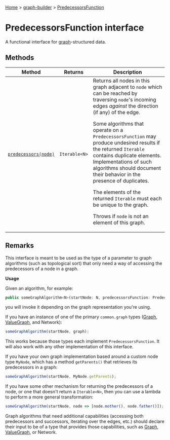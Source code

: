 [Home](./index) &gt; [graph-builder](./graph-builder.md) &gt; [PredecessorsFunction](./graph-builder.predecessorsfunction.md)

# PredecessorsFunction interface

A functional interface for <a href="https://en.wikipedia.org/wiki/Graph_(discrete_mathematics)">graph</a>-structured data.

## Methods

|  Method | Returns | Description |
|  --- | --- | --- |
|  [`predecessors(node)`](./graph-builder.predecessorsfunction.predecessors.md) | `Iterable<N>` | Returns all nodes in this graph adjacent to `node` which can be reached by traversing `node`<!-- -->'s incoming edges <i>against</i> the direction (if any) of the edge.<p/>Some algorithms that operate on a `PredecessorsFunction` may produce undesired results if the returned `Iterable` contains duplicate elements. Implementations of such algorithms should document their behavior in the presence of duplicates.<p/>The elements of the returned `Iterable` must each be unique to the graph.<p/>Throws if `node` is not an element of this graph. |

## Remarks

This interface is meant to be used as the type of a parameter to graph algorithms (such as topological sort) that only need a way of accessing the predecessors of a node in a graph.

<b>Usage</b>

Given an algorithm, for example:
```javascript
public someGraphAlgorithm<N>(startNode: N, predecessorsFunction: PredecessorsFunction<N>);

```
you will invoke it depending on the graph representation you're using.

If you have an instance of one of the primary `common.graph` types ([Graph](./graph-builder.graph.md)<!-- -->, [ValueGraph](./graph-builder.valuegraph.md)<!-- -->, and Network<!-- -->):
```javascript
someGraphAlgorithm(startNode, graph);

```
This works because those types each implement `PredecessorsFunction`<!-- -->. It will also work with any other implementation of this interface.

If you have your own graph implementation based around a custom node type `MyNode`<!-- -->, which has a method `getParents()` that retrieves its predecessors in a graph:
```javascript
someGraphAlgorithm(startNode, MyNode.getParents);

```
If you have some other mechanism for returning the predecessors of a node, or one that doesn't return a `Iterable<N>`<!-- -->, then you can use a lambda to perform a more general transformation:
```javascript
someGraphAlgorithm(startNode, node => [node.mother(), node.father()]);

```
Graph algorithms that need additional capabilities (accessing both predecessors and successors, iterating over the edges, etc.) should declare their input to be of a type that provides those capabilities, such as [Graph](./graph-builder.graph.md)<!-- -->, [ValueGraph](./graph-builder.valuegraph.md)<!-- -->, or Network<!-- -->.

